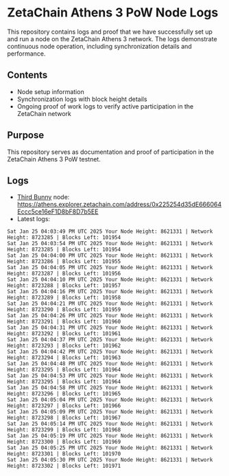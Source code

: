 # ZetaChain Athens 3 PoW Node Logs
This repository contains logs and proof that we have successfully set up and run a node on the ZetaChain Athens 3 network. The logs demonstrate continuous node operation, including synchronization details and performance.

## Contents
- Node setup information
- Synchronization logs with block height details
- Ongoing proof of work logs to verify active participation in the ZetaChain network

## Purpose
This repository serves as documentation and proof of participation in the ZetaChain Athens 3 PoW testnet.

## Logs

- [Third Bunny](https://thirdbunny.xyz/) node: https://athens.explorer.zetachain.com/address/0x225254d35dE666064Eccc5ce16eF1D8bF8D7b5EE
- Latest logs:
```
Sat Jan 25 04:03:49 PM UTC 2025 Your Node Height: 8621331 | Network Height: 8723285 | Blocks Left: 101954
Sat Jan 25 04:03:54 PM UTC 2025 Your Node Height: 8621331 | Network Height: 8723285 | Blocks Left: 101954
Sat Jan 25 04:04:00 PM UTC 2025 Your Node Height: 8621331 | Network Height: 8723286 | Blocks Left: 101955
Sat Jan 25 04:04:05 PM UTC 2025 Your Node Height: 8621331 | Network Height: 8723287 | Blocks Left: 101956
Sat Jan 25 04:04:10 PM UTC 2025 Your Node Height: 8621331 | Network Height: 8723288 | Blocks Left: 101957
Sat Jan 25 04:04:16 PM UTC 2025 Your Node Height: 8621331 | Network Height: 8723289 | Blocks Left: 101958
Sat Jan 25 04:04:21 PM UTC 2025 Your Node Height: 8621331 | Network Height: 8723290 | Blocks Left: 101959
Sat Jan 25 04:04:26 PM UTC 2025 Your Node Height: 8621331 | Network Height: 8723291 | Blocks Left: 101960
Sat Jan 25 04:04:31 PM UTC 2025 Your Node Height: 8621331 | Network Height: 8723292 | Blocks Left: 101961
Sat Jan 25 04:04:37 PM UTC 2025 Your Node Height: 8621331 | Network Height: 8723293 | Blocks Left: 101962
Sat Jan 25 04:04:42 PM UTC 2025 Your Node Height: 8621331 | Network Height: 8723294 | Blocks Left: 101963
Sat Jan 25 04:04:48 PM UTC 2025 Your Node Height: 8621331 | Network Height: 8723295 | Blocks Left: 101964
Sat Jan 25 04:04:53 PM UTC 2025 Your Node Height: 8621331 | Network Height: 8723295 | Blocks Left: 101964
Sat Jan 25 04:04:58 PM UTC 2025 Your Node Height: 8621331 | Network Height: 8723296 | Blocks Left: 101965
Sat Jan 25 04:05:04 PM UTC 2025 Your Node Height: 8621331 | Network Height: 8723297 | Blocks Left: 101966
Sat Jan 25 04:05:09 PM UTC 2025 Your Node Height: 8621331 | Network Height: 8723298 | Blocks Left: 101967
Sat Jan 25 04:05:14 PM UTC 2025 Your Node Height: 8621331 | Network Height: 8723299 | Blocks Left: 101968
Sat Jan 25 04:05:19 PM UTC 2025 Your Node Height: 8621331 | Network Height: 8723300 | Blocks Left: 101969
Sat Jan 25 04:05:25 PM UTC 2025 Your Node Height: 8621331 | Network Height: 8723301 | Blocks Left: 101970
Sat Jan 25 04:05:30 PM UTC 2025 Your Node Height: 8621331 | Network Height: 8723302 | Blocks Left: 101971
```
